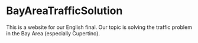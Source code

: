 # BayAreaTrafficSolution
This is a website for our English final. Our topic is solving the traffic problem in the Bay Area (especially Cupertino).
